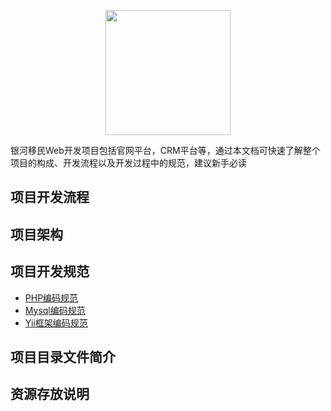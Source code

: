<p align="center">
       <img src="http://www.galaxy-immi.com/PC/img/public/logo1.png" width="200"  /> 
</p>

银河移民Web开发项目包括官网平台，CRM平台等，通过本文档可快速了解整个项目的构成、开发流程以及开发过程中的规范，建议新手必读
## 项目开发流程

## 项目架构

## 项目开发规范
   * [PHP编码规范](./Constraints/php.md "PHP编码规范")
   * [Mysql编码规范](./Constraints/mysql.md "Mysql编码规范")
   * [Yii框架编码规范](./Constraints/yii.md "Yii框架编码规范")
 
## 项目目录文件简介

## 资源存放说明
